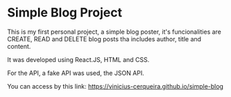 # Simple Blog Project

This is my first personal project, a simple blog poster, it's funcionalities are CREATE, READ and DELETE blog posts tha includes author, title and content.

It was developed using React.JS, HTML and CSS.

For the API, a fake API was used, the JSON API.

You can access by this link:
https://vinicius-cerqueira.github.io/simple-blog
